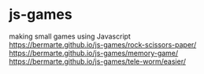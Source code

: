 # js-games
making small games using Javascript <br>
https://bermarte.github.io/js-games/rock-scissors-paper/ <br>
https://bermarte.github.io/js-games/memory-game/ <br>
https://bermarte.github.io/js-games/tele-worm/easier/
